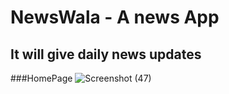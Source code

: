 # NewsWala - A news App

## It will give daily news updates 

###HomePage
![Screenshot (47)](https://user-images.githubusercontent.com/80259000/149611894-a6d63283-eeea-45e8-91d7-1fa1b0bc521d.png)





